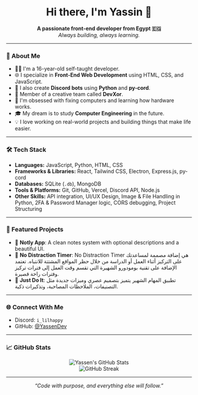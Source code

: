 <h1 align="center">Hi there, I'm Yassin 👋</h1>

<p align="center">
  <b>A passionate front-end developer from Egypt 🇪🇬</b><br>
  <i>Always building, always learning.</i>
</p>

---

### 🚀 About Me

- 🧑‍💻 I'm a 16-year-old self-taught developer.
- 🌐 I specialize in **Front-End Web Development** using HTML, CSS, and JavaScript.
- 🤖 I also create **Discord bots** using **Python** and **py-cord**.
- 🧠 Member of a creative team called **DevXor**.
- 🧩 I'm obsessed with fixing computers and learning how hardware works.
- 🎓 My dream is to study **Computer Engineering** in the future.
- 💡 I love working on real-world projects and building things that make life easier.

---

### 🛠️ Tech Stack

- **Languages:** JavaScript, Python, HTML, CSS  
- **Frameworks & Libraries:** React, Tailwind CSS, Electron, Express.js, py-cord  
- **Databases:** SQLite (`.db`), MongoDB 
- **Tools & Platforms:** Git, GitHub, Vercel, Discord API, Node.js  
- **Other Skills:** API integration, UI/UX Design, Image & File Handling in Python, 2FA & Password Manager logic, CORS debugging, Project Structuring


---

### 📌 Featured Projects

- 🔹 **Notly App**: A clean notes system with optional descriptions and a beautiful UI.  
- 🔹 **No Distraction Timer**: No Distraction Timer هي إضافة مصممة لمساعدتك على التركيز أثناء العمل أو الدراسة من خلال حظر المواقع المشتتة للانتباه. تعتمد الإضافة على تقنية بومودورو الشهيرة التي تقسم وقت العمل إلى فترات تركيز وفترات راحة قصيرة.  
- 🔹 **Just Do It**: تطبيق المهام الشهير يتميز بتصميم عصري وميزات جديدة مثل التصنيفات، الملاحظات المصاحبة، وتذكيرات ذكية.  


---

### 🌐 Connect With Me

- Discord: `i_lilhappy`
- GitHub: [@YassenDev](https://github.com/YassenDev)

---

### 📈 GitHub Stats

<p align="center">
  <img src="https://github-readme-stats.vercel.app/api?username=YassenDev&show_icons=true&theme=radical" alt="Yassen's GitHub Stats"/>
  <br>
  <img src="https://github-readme-streak-stats.herokuapp.com/?user=YassenDev&theme=radical" alt="GitHub Streak"/>
</p>

---

<p align="center">
  <i>“Code with purpose, and everything else will follow.”</i>
</p>
